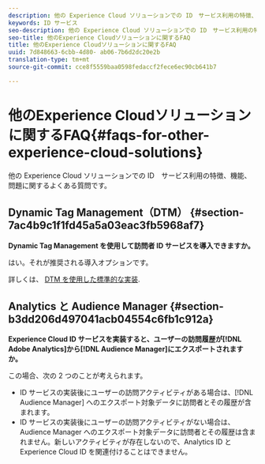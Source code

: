 ```yaml
---
description: 他の Experience Cloud ソリューションでの ID　サービス利用の特徴、機能、問題に関するよくある質問です。
keywords: ID サービス
seo-description: 他の Experience Cloud ソリューションでの ID　サービス利用の特徴、機能、問題に関するよくある質問です。
seo-title: 他のExperience Cloudソリューションに関するFAQ
title: 他のExperience Cloudソリューションに関するFAQ
uuid: 7d848663-6cbb-4d80- ab06-7b6d2dc20e2b
translation-type: tm+mt
source-git-commit: cce8f5559baa0598fedaccf2fece6ec90cb641b7

---
```



# 他のExperience Cloudソリューションに関するFAQ{#faqs-for-other-experience-cloud-solutions}

他の Experience Cloud ソリューションでの ID　サービス利用の特徴、機能、問題に関するよくある質問です。

## Dynamic Tag Management（DTM） {#section-7ac4b9c1f1fd45a5a03eac3fb5968af7}

**Dynamic Tag Management を使用して訪問者 ID サービスを導入できますか。**

はい。それが推奨される導入オプションです。

詳しくは、 [DTM を使用した標準的な実装](../mcvid-implementation-guides/mcvid-standard.md#concept-89cd0199a9634fc48644f2d61e3d2445).

## Analytics と Audience Manager {#section-b3dd206d497041acb04554c6fb1c912a}

**Experience Cloud ID サービスを実装すると、ユーザーの訪問履歴が[!DNL Adobe Analytics]から[!DNL Audience Manager]にエクスポートされますか。**

この場合、次の 2 つのことが考えられます。

* ID サービスの実装後にユーザーの訪問アクティビティがある場合は、[!DNL Audience Manager] へのエクスポート対象データに訪問者とその履歴が含まれます。
* ID サービスの実装後にユーザーの訪問アクティビティがない場合は、Audience Manager へのエクスポート対象データに訪問者とその履歴は含まれません。新しいアクティビティが存在しないので、Analytics ID と Experience Cloud ID を関連付けることはできません。

